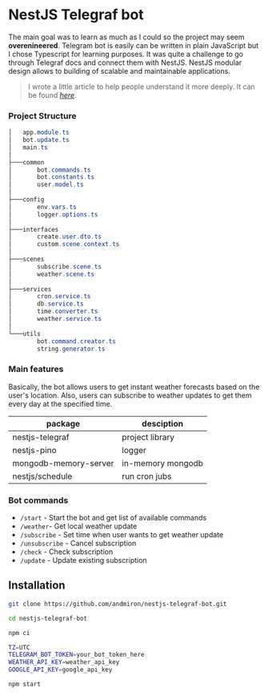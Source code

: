 # NestJS Telegraf bot
The main goal was to learn as much as I could so the project may seem **overenineered**. Telegram bot is easily can be written in plain JavaScript but I chose Typescript for learning purposes.
It was quite a challenge to go through Telegraf docs and connect them with NestJS. NestJS modular design allows to building of scalable and maintainable applications.

> I wrote a little article to help people understand it more deeply. It can be found *[here](https://medium.com/@sylneyshii/telegraf-guide-e53cdc4e625b)*.

### Project Structure
```powershell
│   app.module.ts
│   bot.update.ts
│   main.ts
│
├───common
│       bot.commands.ts
│       bot.constants.ts
│       user.model.ts
│
├───config
│       env.vars.ts
│       logger.options.ts
│
├───interfaces
│       create.user.dto.ts
│       custom.scene.context.ts
│
├───scenes
│       subscribe.scene.ts
│       weather.scene.ts
│
├───services
│       cron.service.ts
│       db.service.ts
│       time.converter.ts
│       weather.service.ts
│
└───utils
        bot.command.creator.ts
        string.generator.ts

```

### Main features

Basically, the bot allows users to get instant weather forecasts based on the user's location. Also, users can subscribe to weather updates to get them every day at the specified time.

|package|desciption|
|---------|---------|
|nestjs-telegraf|project library|
|nestjs-pino|logger|
|mongodb-memory-server|in-memory mongodb|
|nestjs/schedule|run cron jubs|

### Bot commands 

- `/start` - Start the bot and get list of available commands
- `/weather`- Get local weather update
- `/subscribe` - Set time when user wants to get weather update
- `/unsubscribe` - Cancel subscription
- `/check` - Check subscription
- `/update` - Update existing subscription

## Installation

```bash
git clone https://github.com/andmiron/nestjs-telegraf-bot.git

cd nestjs-telegraf-bot

npm ci

TZ=UTC
TELEGRAM_BOT_TOKEN=your_bot_token_here
WEATHER_API_KEY=weather_api_key
GOOGLE_API_KEY=google_api_key

npm start
```
